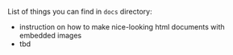 List of things you can find in `docs` directory:

- instruction on how to make nice-looking html documents with embedded images
- tbd